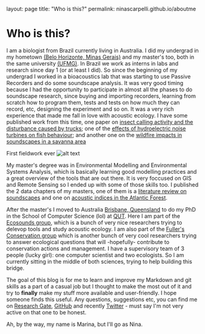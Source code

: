 layout: page
title: "Who is this?"
permalink: ninascarpelli.github.io/aboutme

# Who is this?

I am a biologist from Brazil currently living in Australia. I did my undergrad in my hometown [(Belo Horizonte, Minas Gerais)](https://goo.gl/maps/xsADfCoEFbiZnChi6) and my master's too, both in the same university [(UFMG)](https://ufmg.br/). In Brazil we work as interns in labs and research since day 1 (or at least I did). So since the beginning of my undergrad I worked in a bioacoustics lab that was starting to use Passive Recorders and do some soundscape analysis. It was very good timing because I had the opportunity to participate in almost all the phases to do soundscape research, since buying and importing recorders, learning from scratch how to program them, tests and tests on how much they can record, etc, designing the experiment and so on. It was a very rich experience that made me fall in love with acoustic ecology. I have some published work from this time, one paper on [insect calling activity and the disturbance caused by trucks](https://www.researchgate.net/publication/334817818_Effects_of_mining_truck_traffic_on_cricket_calling_activity?_sg=kM9aEF6HJWhss8V2vTKCO-_GulPPARRuwUbw19IvyhTlacX7Ety1ekTUEqUBTREmUt5u4n90GdwOmWCWFzK-CIAHy6FtocqYj9F_wyxW.TkWcq6x3-2ZxHX4Jmx0gyTchJRoVBFlz9J4eA1bvFM6w9wpEdiu_vijUGhGjpJcW80TYLyx7Tn78PDyv67t18A); one of the [effects of hydroelectric noise turbines on fish behaviour](https://www.researchgate.net/publication/329138091_Effects_of_hydroelectric_turbine_noise_on_the_behaviour_of_Leporinus_taeniatus_Characiformes_Anostomidae_in_captivity?_sg=kM9aEF6HJWhss8V2vTKCO-_GulPPARRuwUbw19IvyhTlacX7Ety1ekTUEqUBTREmUt5u4n90G0dwOmWCWFzK-CIAHy6FtocqYj9F_wyxW.TkWcq6x3-2ZxHX4Jmx0gyTchJRoVBFlz9J4eA1bvFM6w9wpEdiu_vijUGhGjpJcW80TYLyx7Tn78PDyv67t18A); and another one on the [wildfire impacts in soundscapes in a savanna area ](https://www.researchgate.net/publication/348591686_Changes_on_soundscapes_reveal_impacts_of_wildfires_in_the_fauna_of_a_Brazilian_savanna?_sg=kM9aEF6HJWhss8V2vTKCO-_GulPPARRuwUbw19IvyhTlacX7Ety1ekTUEqUBTREmUt5u4n90GdwOmWCWFzK-CIAHy6FtocqYj9F_wyxW.TkWcq6x3-2ZxHX4Jmx0gyTchJRoVBFlz9J4eA1bvFM6w9wpEdiu_vijUGhGjpJcW80TYLyx7Tn78PDyv67t18A)

First fieldwork ever
![alt text](https://github.com/ninascarpelli/ninascarpelli.github.io/blob/main/101_2284.JPG "First fieldwork")

My master's degree was in Environmental Modelling and Environmental Systems Analysis, which is basically learning good modelling practices and a great overview of the tools that are out there. It is very foccused on GIS and Remote Sensing so I ended up with some of those skills too. I published the 2 data chapters of my masters, one of them is a [literature review on soundscapes](https://www.researchgate.net/publication/344887037_Gaps_in_terrestrial_soundscape_research_Its_time_to_focus_on_tropical_wildlife?_sg=kM9aEF6HJWhss8V2vTKCO-_GulPPARRuwUbw19IvyhTlacX7Ety1ekTUEqUBTREmUt5u4n90GdwOmWCWFzK-CIAHy6FtocqYj9F_wyxW.TkWcq6x3-2ZxHX4Jmx0gyTchJRoVBFlz9J4eA1bvFM6w9wpEdiu_vijUGhGjpJcW80TYLyx7Tn78PDyv67t18A) and one on [acoustic indices in the Atlantic Forest](https://www.researchgate.net/publication/344731814_What_does_Atlantic_Forest_soundscapes_can_tell_us_about_landscape?_sg=kM9aEF6HJWhss8V2vTKCO-_GulPPARRuwUbw19IvyhTlacX7Ety1ekTUEqUBTREmUt5u4n90GdwOmWCWFzK-CIAHy6FtocqYj9F_wyxW.TkWcq6x3-2ZxHX4Jmx0gyTchJRoVBFlz9J4eA1bvFM6w9wpEdiu_vijUGhGjpJcW80TYLyx7Tn78PDyv67t18A).

After the master's I moved to Australia [Brisbane, Queensland](https://goo.gl/maps/ttyfqeVDnE1iBC3QA) to do my PhD in the School of Computer Science (lol) at [QUT](https://www.qut.edu.au/). Here I am part of the [Ecosounds group](https://research.ecosounds.org/), which is a bunch of very nice researchers trying to delevop tools and study acoustic ecology. I am also part of the [Fuller's Conservation group](https://fullerecologylab.wordpress.com/) which is another bunch of very cool researchers trying to answer ecological questions that will -hopefully- contribute to conservation actions and management. I have a supervisory team of 3 people (lucky girl): one computer scientist and two ecologists. So I am currently sitting in the middle of both sciences, trying to help building this bridge.

The goal of this blog is for me to learn and improve my Markdown and git skills as a part of a casual job but I thought to make the most out of it and try to **finally** make my stuff more available and user-friendly. I hope someone finds this useful. Any questions, suggestions etc, you can find me on [Research Gate](https://www.researchgate.net/profile/Marina-Scarpelli), [GitHub](https://github.com/ninascarpelli) and recently [Twitter](https://twitter.com/scarpellinina) - must say I'm not very active on that one to be honest.

Ah, by the way, my name is Marina, but I'll go as Nina.
